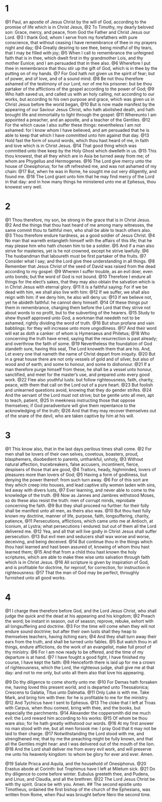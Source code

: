 # 1 
@1 Paul, an apostle of Jesus Christ by the will of God, according to the promise of life which is in Christ Jesus, @2 To Timothy, my dearly beloved son: Grace, mercy, and peace, from God the Father and Christ Jesus our Lord. @3 I thank God, whom I serve from my forefathers with pure conscience, that without ceasing I have remembrance of thee in my prayers night and day; @4 Greatly desiring to see thee, being mindful of thy tears, that I may be filled with joy; @5 When I call to remembrance the unfeigned faith that is in thee, which dwelt first in thy grandmother Lois, and thy mother Eunice; and I am persuaded that in thee also. @6 Wherefore I put thee in remembrance that thou stir up the gift of God, which is in thee by the putting on of my hands. @7 For God hath not given us the spirit of fear; but of power, and of love, and of a sound mind. @8 Be not thou therefore ashamed of the testimony of our Lord, nor of me his prisoner: but be thou partaker of the afflictions of the gospel according to the power of God; @9 Who hath saved us, and called us with an holy calling, not according to our works, but according to his own purpose and grace, which was given us in Christ Jesus before the world began, @10 But is now made manifest by the appearing of our Saviour Jesus Christ, who hath abolished death, and hath brought life and immortality to light through the gospel: @11 Whereunto I am appointed a preacher, and an apostle, and a teacher of the Gentiles. @12 For the which cause I also suffer these things: nevertheless I am not ashamed: for I know whom I have believed, and am persuaded that he is able to keep that which I have committed unto him against that day. @13 Hold fast the form of sound words, which thou hast heard of me, in faith and love which is in Christ Jesus. @14 That good thing which was committed unto thee keep by the Holy Ghost which dwelleth in us. @15 This thou knowest, that all they which are in Asia be turned away from me; of whom are Phygellus and Hermogenes. @16 The Lord give mercy unto the house of Onesiphorus; for he oft refreshed me, and was not ashamed of my chain: @17 But, when he was in Rome, he sought me out very diligently, and found me. @18 The Lord grant unto him that he may find mercy of the Lord in that day: and in how many things he ministered unto me at Ephesus, thou knowest very well. 

# 2 
@1 Thou therefore, my son, be strong in the grace that is in Christ Jesus. @2 And the things that thou hast heard of me among many witnesses, the same commit thou to faithful men, who shall be able to teach others also. @3 Thou therefore endure hardness, as a good soldier of Jesus Christ. @4 No man that warreth entangleth himself with the affairs of this life; that he may please him who hath chosen him to be a soldier. @5 And if a man also strive for masteries, yet is he not crowned, except he strive lawfully. @6 The husbandman that laboureth must be first partaker of the fruits. @7 Consider what I say; and the Lord give thee understanding in all things. @8 Remember that Jesus Christ of the seed of David was raised from the dead according to my gospel: @9 Wherein I suffer trouble, as an evil doer, even unto bonds; but the word of God is not bound. @10 Therefore I endure all things for the elect’s sakes, that they may also obtain the salvation which is in Christ Jesus with eternal glory. @11 It is a faithful saying: For if we be dead with him, we shall also live with him: @12 If we suffer, we shall also reign with him: if we deny him, he also will deny us: @13 If we believe not, yet he abideth faithful: he cannot deny himself. @14 Of these things put them in remembrance, charging them before the Lord that they strive not about words to no profit, but to the subverting of the hearers. @15 Study to shew thyself approved unto God, a workman that needeth not to be ashamed, rightly dividing the word of truth. @16 But shun profane and vain babblings: for they will increase unto more ungodliness. @17 And their word will eat as doth a canker: of whom is Hymenaeus and Philetus; @18 Who concerning the truth have erred, saying that the resurrection is past already; and overthrow the faith of some. @19 Nevertheless the foundation of God standeth sure, having this seal, The Lord knoweth them that are his. And, Let every one that nameth the name of Christ depart from iniquity. @20 But in a great house there are not only vessels of gold and of silver, but also of wood and of earth; and some to honour, and some to dishonour. @21 If a man therefore purge himself from these, he shall be a vessel unto honour, sanctified, and meet for the master’s use, and prepared unto every good work. @22 Flee also youthful lusts: but follow righteousness, faith, charity, peace, with them that call on the Lord out of a pure heart. @23 But foolish and unlearned questions avoid, knowing that they do gender strifes. @24 And the servant of the Lord must not strive; but be gentle unto all men, apt to teach, patient, @25 In meekness instructing those that oppose themselves; if God peradventure will give them repentance to the acknowledging of the truth; @26 And that they may recover themselves out of the snare of the devil, who are taken captive by him at his will. 

# 3 
@1 This know also, that in the last days perilous times shall come. @2 For men shall be lovers of their own selves, covetous, boasters, proud, blasphemers, disobedient to parents, unthankful, unholy, @3 Without natural affection, trucebreakers, false accusers, incontinent, fierce, despisers of those that are good, @4 Traitors, heady, highminded, lovers of pleasures more than lovers of God; @5 Having a form of godliness, but denying the power thereof: from such turn away. @6 For of this sort are they which creep into houses, and lead captive silly women laden with sins, led away with divers lusts, @7 Ever learning, and never able to come to the knowledge of the truth. @8 Now as Jannes and Jambres withstood Moses, so do these also resist the truth: men of corrupt minds, reprobate concerning the faith. @9 But they shall proceed no further: for their folly shall be manifest unto all men, as theirs also was. @10 But thou hast fully known my doctrine, manner of life, purpose, faith, longsuffering, charity, patience, @11 Persecutions, afflictions, which came unto me at Antioch, at Iconium, at Lystra; what persecutions I endured: but out of them all the Lord delivered me. @12 Yea, and all that will live godly in Christ Jesus shall suffer persecution. @13 But evil men and seducers shall wax worse and worse, deceiving, and being deceived. @14 But continue thou in the things which thou hast learned and hast been assured of, knowing of whom thou hast learned them; @15 And that from a child thou hast known the holy scriptures, which are able to make thee wise unto salvation through faith which is in Christ Jesus. @16 All scripture is given by inspiration of God, and is profitable for doctrine, for reproof, for correction, for instruction in righteousness: @17 That the man of God may be perfect, throughly furnished unto all good works. 

# 4 
@1 I charge thee therefore before God, and the Lord Jesus Christ, who shall judge the quick and the dead at his appearing and his kingdom; @2 Preach the word; be instant in season, out of season; reprove, rebuke, exhort with all longsuffering and doctrine. @3 For the time will come when they will not endure sound doctrine; but after their own lusts shall they heap to themselves teachers, having itching ears; @4 And they shall turn away their ears from the truth, and shall be turned unto fables. @5 But watch thou in all things, endure afflictions, do the work of an evangelist, make full proof of thy ministry. @6 For I am now ready to be offered, and the time of my departure is at hand. @7 I have fought a good fight, I have finished my course, I have kept the faith: @8 Henceforth there is laid up for me a crown of righteousness, which the Lord, the righteous judge, shall give me at that day: and not to me only, but unto all them also that love his appearing. 

@9 Do thy diligence to come shortly unto me: @10 For Demas hath forsaken me, having loved this present world, and is departed unto Thessalonica; Crescens to Galatia, Titus unto Dalmatia. @11 Only Luke is with me. Take Mark, and bring him with thee: for he is profitable to me for the ministry. @12 And Tychicus have I sent to Ephesus. @13 The cloke that I left at Troas with Carpus, when thou comest, bring with thee, and the books, but especially the parchments. @14 Alexander the coppersmith did me much evil: the Lord reward him according to his works: @15 Of whom be thou ware also; for he hath greatly withstood our words. @16 At my first answer no man stood with me, but all men forsook me: I pray God that it may not be laid to their charge. @17 Notwithstanding the Lord stood with me, and strengthened me; that by me the preaching might be fully known, and that all the Gentiles might hear: and I was delivered out of the mouth of the lion. @18 And the Lord shall deliver me from every evil work, and will preserve me unto his heavenly kingdom: to whom be glory for ever and ever. Amen. 

@19 Salute Prisca and Aquila, and the household of Onesiphorus. @20 Erastus abode at Corinth: but Trophimus have I left at Miletum sick. @21 Do thy diligence to come before winter. Eubulus greeteth thee, and Pudens, and Linus, and Claudia, and all the brethren. @22 The Lord Jesus Christ be with thy spirit. Grace be with you. Amen. ## The second
epistle unto Timotheus, ordained the first bishop of the church of the Ephesians, was written from Rome, when Paul was brought before Nero the second time. 